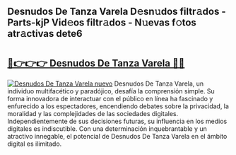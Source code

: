 ## Desnudos De Tanza Varela D𝚎sn𝚞dos filtr𝚊dos - Parts-kjP Vid𝚎os filtr𝚊dos - N𝚞evas f𝚘tos atr𝚊ctivas dete6

# <h2><a href="http://mbanwle.tromn.icu/?c=Desnudos+De+Tanza+Varela">🔗👉👉👉 Desnudos De Tanza Varela 🔗🔗</a></h2>

[![Desnudos De Tanza Varela nuevo](https://i.imgur.com/pEAQMta.gif)](http://mbanwle.tromn.icu/?c=Desnudos+De+Tanza+Varela)
Desnudos De Tanza Varela, un individuo multifacético y paradójico, desafía la comprensión simple. Su forma innovadora de interactuar con el público en línea ha fascinado y enfurecido a los espectadores, encendiendo debates sobre la privacidad, la moralidad y las complejidades de las sociedades digitales. Independientemente de sus decisiones futuras, su influencia en los medios digitales es indiscutible. Con una determinación inquebrantable y un atractivo innegable, el potencial de Desnudos De Tanza Varela en el ámbito digital es ilimitado.
